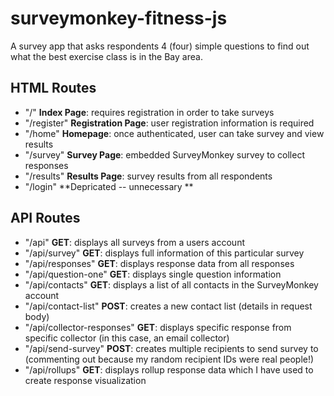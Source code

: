 # surveymonkey-fitness-js
A survey app that asks respondents 4 (four) simple questions to find out what the best exercise class is in the Bay area.

## HTML Routes
* "/" **Index Page**: requires registration in order to take surveys
* "/register" **Registration Page**: user registration information is required
* "/home" **Homepage**: once authenticated, user can take survey and view results
* "/survey" **Survey Page**: embedded SurveyMonkey survey to collect responses
* "/results" **Results Page**: survey results from all respondents
* "/login" **Depricated -- unnecessary **


## API Routes
* "/api" **GET**: displays all surveys from a users account
* "/api/survey" **GET**: displays full information of this particular survey
* "/api/responses" **GET**: displays response data from all responses
* "/api/question-one" **GET**: displays single question information
* "/api/contacts" **GET**: displays a list of all contacts in the SurveyMonkey account
* "/api/contact-list" **POST**: creates a new contact list (details in request body)
* "/api/collector-responses" **GET**: displays specific response from specific collector (in this case, an email collector)
* "/api/send-survey" **POST**: creates multiple recipients to send survey to (commenting out because my random recipient IDs were real people!)
* "/api/rollups" **GET**: displays rollup response data which I have used to create response visualization
